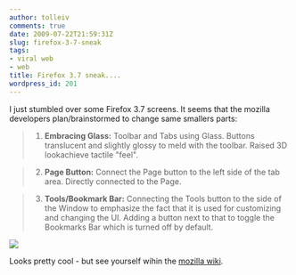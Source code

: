 ```yaml
---
author: tolleiv
comments: true
date: 2009-07-22T21:59:31Z
slug: firefox-3-7-sneak
tags:
- viral web
- web
title: Firefox 3.7 sneak....
wordpress_id: 201
---
```


I just stumbled over some Firefox 3.7 screens. It seems that the mozilla developers plan/brainstormed to change same smallers parts:





> 
	
>   1. **Embracing Glass:** Toolbar and Tabs using Glass. Buttons translucent and slightly glossy to meld with the toolbar. Raised 3D lookachieve tactile "feel".
> 
	
>   2. **Page Button:** Connect the Page button to the left side of the tab area. Directly connected to the Page.
> 
	
>   3. **Tools/Bookmark Bar:** Connecting the Tools button to the side of the Window to emphasize the fact that it is used for customizing and changing the UI. Adding a button next to that to toggle the Bookmarks Bar which is turned off by default.
> 






![](https://wiki.mozilla.org/images/d/d4/Mockup-Vista-001.png)



Looks pretty cool - but see yourself wihin the [mozilla wiki](https://wiki.mozilla.org/Firefox/3.7_Windows_Theme_Mockups).

